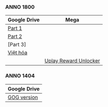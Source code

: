 ### **ANNO 1800**

| Google Drive | Mega |
|--------------|------|
| [Part 1](https://docs.google.com/uc?id=1rzn4k6ziZJCzSMVnrS9HZu6yGE4VMedN&e=166797) |  |
| [Part 2](https://docs.google.com/uc?id=1li1GQgCAxp6CSLvslgmxUWdafWELlUb6&e=166797) |  |
| [Part 3] |  |
| [Việt hóa](https://docs.google.com/uc?id=11cAEA-tBe69NtLcrIdzTt7Ovp5au8s85&e=166797) |  |
|  | [Uplay Reward Unlocker](https://mega.nz/file/N6BkDTjJ#2YOl65F4qVhDpdZHhNSXFCjnLHWBJ0I9O_9z3pAiUi8) |

### **ANNO 1404**
| Google Drive |
|--------------|
| [GOG version](https://docs.google.com/uc?id=1Eu5_zInX1zn0e4Qtx4qvj2O1W_tc_S_Q&e=166797) |
